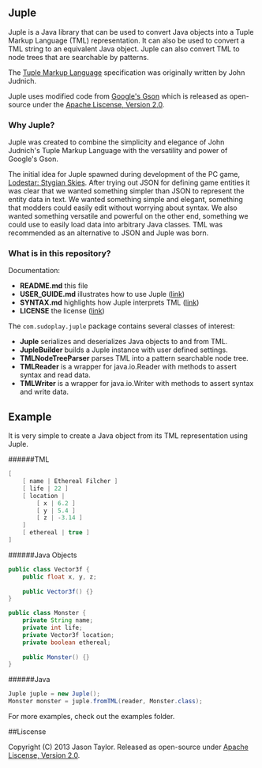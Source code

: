 ## Juple
Juple is a Java library that can be used to convert Java objects into a Tuple Markup Language (TML) representation. It can also be used to convert a TML string to an equivalent Java object. Juple can also convert TML to node trees that are searchable by patterns.

The [Tuple Markup Language](https://github.com/judnich/TupleMarkup) specification was originally written by John Judnich.

Juple uses modified code from [Google's Gson](https://code.google.com/p/google-gson/) which is released as open-source under the [Apache Liscense, Version 2.0](http://www.apache.org/licenses/LICENSE-2.0.html).

### Why Juple?
Juple was created to combine the simplicity and elegance of John Judnich's Tuple Markup Language with the versatility and power of Google's Gson.

The initial idea for Juple spawned during development of the PC game, [Lodestar: Stygian Skies](https://lodestargame.com/home). After trying out JSON for defining game entities it was clear that we wanted something simpler than JSON to represent the entity data in text. We wanted something simple and elegant, something that modders could easily edit without worrying about syntax. We also wanted something versatile and powerful on the other end, something we could use to easily load data into arbitrary Java classes. TML was recommended as an alternative to JSON and Juple was born.

### What is in this repository?
Documentation:
* **README.md** this file
* **USER_GUIDE.md** illustrates how to use Juple ([link](https://github.com/codetaylor/Juple/blob/master/USER_GUIDE.md))
* **SYNTAX.md** highlights how Juple interprets TML  ([link](https://github.com/codetaylor/Juple/blob/master/SYNTAX.md))
* **LICENSE** the license  ([link](https://github.com/codetaylor/Juple/blob/master/LICENSE))

The `com.sudoplay.juple` package contains several classes of interest:
* **Juple** serializes and deserializes Java objects to and from TML.
* **JupleBuilder** builds a Juple instance with user defined settings.
* **TMLNodeTreeParser** parses TML into a pattern searchable node tree.
* **TMLReader** is a wrapper for java.io.Reader with methods to assert syntax and read data.
* **TMLWriter** is a wrapper for java.io.Writer with methods to assert syntax and write data.

## Example

It is very simple to create a Java object from its TML representation using Juple.

######TML
```java
[
    [ name | Ethereal Filcher ]
    [ life | 22 ]
    [ location |
        [ x | 6.2 ]
        [ y | 5.4 ]
        [ z | -3.14 ]
    ]
    [ ethereal | true ]
]
```
######Java Objects
```java
public class Vector3f {
    public float x, y, z;
    
    public Vector3f() {}
}

public class Monster {
    private String name;
    private int life;
    private Vector3f location;
    private boolean ethereal;
    
    public Monster() {}
}
```
######Java
```java
Juple juple = new Juple();
Monster monster = juple.fromTML(reader, Monster.class);
```
For more examples, check out the examples folder.

##Liscense

Copyright (C) 2013 Jason Taylor. Released as open-source under [Apache Liscense, Version 2.0](http://www.apache.org/licenses/LICENSE-2.0.html).
